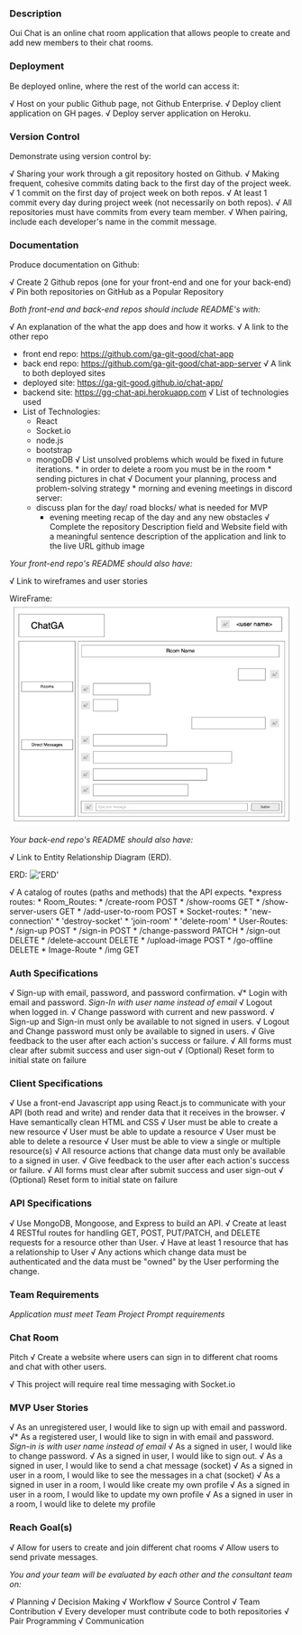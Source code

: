 ### Description

Oui Chat is an online chat room application that allows people to create and add new members to their chat rooms.

### Deployment
Be deployed online, where the rest of the world can access it:

√  Host on your public Github page, not Github Enterprise.
√  Deploy client application on GH pages.
√  Deploy server application on Heroku.
  
### Version Control
Demonstrate using version control by:

√  Sharing your work through a git repository hosted on Github.
√  Making frequent, cohesive commits dating back to the first day of the project  week.
√  1 commit on the first day of project week on both repos.
√  At least 1 commit every day during project week (not necessarily on both repos).
√  All repositories must have commits from every team member.
√  When pairing, include each developer's name in the commit message.
  
### Documentation
Produce documentation on Github:

√ Create 2 Github repos (one for your front-end and one for your back-end)
√ Pin both repositories on GitHub as a Popular Repository

*Both front-end and back-end repos should include README's with:*

√  An explanation of the what the app does and how it works.
√  A link to the other repo
   *  front end repo: https://github.com/ga-git-good/chat-app
   *  back end repo: https://github.com/ga-git-good/chat-app-server
√  A link to both deployed sites
   *  deployed site: https://ga-git-good.github.io/chat-app/
   *  backend site: https://gg-chat-api.herokuapp.com
√  List of technologies used
   *  List of Technologies:
      *  React
      *  Socket.io
      *  node.js
      *  bootstrap
      *  mongoDB
√  List unsolved problems which would be fixed in future iterations.
    * in order to delete a room you must be in the room
    * sending pictures in chat
√  Document your planning, process and problem-solving strategy
    * morning and evening meetings in discord server:
      * discuss plan for the day/ road blocks/ what is needed for MVP
        * evening meeting recap of the day and any new obstacles
√  Complete the repository Description field and Website field with a meaningful  sentence description of the application and link to the live URL github image 
  
*Your front-end repo's README should also have:*

√   Link to wireframes and user stories
      
  WireFrame:
    !['WireFrame'](Photos/image.png)
  
*Your back-end repo's README should also have:*

√ Link to Entity Relationship Diagram (ERD).

  ERD:
    !['ERD'](projects/chat-app-project/chat-app-server/Photos/Chat-ERD.png)

√ A catalog of routes (paths and methods) that the API expects.
  *express routes:
    * Room_Routes:
      * /create-room POST
      * /show-rooms GET
      * /show-server-users GET
      * /add-user-to-room POST
    * Socket-routes:
      * 'new-connection'
      * 'destroy-socket'
      * 'join-room'
      * 'delete-room'
    * User-Routes:
      * /sign-up POST
      * /sign-in POST
      * /change-password PATCH
      * /sign-out DELETE
      * /delete-account DELETE
      * /upload-image POST
      * /go-offline DELETE
    * Image-Route
      * /img GET

### Auth Specifications
√  Sign-up with email, password, and password confirmation.
√* Login with email and password.
        *Sign-In with user name instead of email*
√  Logout when logged in.
√  Change password with current and new password.
√  Sign-up and Sign-in must only be available to not signed in users.
√  Logout and Change password must only be available to signed in users.
√  Give feedback to the user after each action's success or failure.
√  All forms must clear after submit success and user sign-out
√  (Optional) Reset form to initial state on failure

### Client Specifications
 
√  Use a front-end Javascript app using React.js to communicate with your API  (both read and write) and render data that it receives in the browser.
√  Have semantically clean HTML and CSS
√  User must be able to create a new resource
√  User must be able to update a resource
√  User must be able to delete a resource
√  User must be able to view a single or multiple resource(s)
√  All resource actions that change data must only be available to a signed in user.
√  Give feedback to the user after each action's success or failure.
√  All forms must clear after submit success and user sign-out
√  (Optional) Reset form to initial state on failure

### API Specifications
 
√  Use MongoDB, Mongoose, and Express to build an API.
√  Create at least 4 RESTful routes for handling GET, POST, PUT/PATCH, and DELETE requests for a resource other than User.
√  Have at least 1 resource that has a relationship to User
√  Any actions which change data must be authenticated and the data must be "owned" by the User performing the change.

### Team Requirements

*Application must meet Team Project Prompt requirements*
  
  ### Chat Room
  Pitch
  √  Create a website where users can sign in to different chat rooms and chat with other users.

  √  This project will require real time messaging with Socket.io
  
  ### MVP User Stories
  √  As an unregistered user, I would like to sign up with email and password.
  √* As a registered user, I would like to sign in with email and password.
        *Sign-in is with user name instead of email*
  √  As a signed in user, I would like to change password.
  √  As a signed in user, I would like to sign out.
  √  As a signed in user, I would like to send a chat message (socket)
  √  As a signed in user in a room, I would like to see the messages in a chat (socket)
  √  As a signed in user in a room, I would like create my own profile
  √  As a signed in user in a room, I would like to update my own profile
  √  As a signed in user in a room, I would like to delete my profile
  
  ### Reach Goal(s)
  √  Allow for users to create and join different chat rooms
  √  Allow users to send private messages.
    
  *You and your team will be evaluated by each other and the consultant team on:*

  √  Planning
  √  Decision Making
  √  Workflow
  √  Source Control
  √  Team Contribution
  √  Every developer must contribute code to both repositories
  √  Pair Programming
  √  Communication
